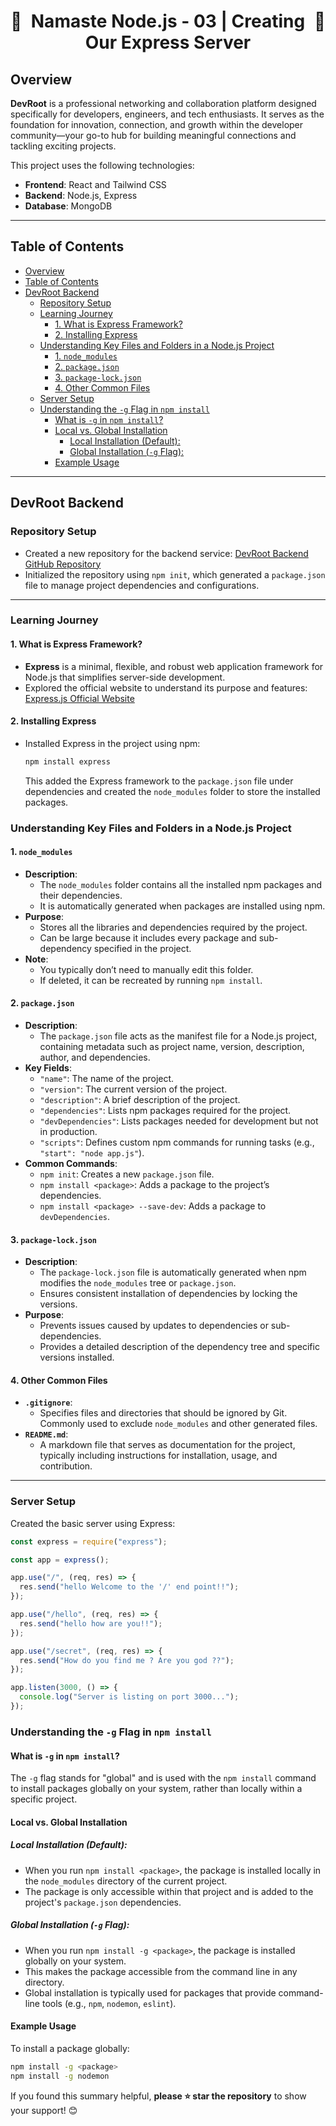 <h1 style="text-align: center; display: flex; justify-content: space-between;">
  🚀 <span>Namaste Node.js - 03 | Creating Our Express Server</span> 🚀
</h1>

## Overview

**DevRoot** is a professional networking and collaboration platform designed specifically for developers, engineers, and tech enthusiasts. It serves as the foundation for innovation, connection, and growth within the developer community—your go-to hub for building meaningful connections and tackling exciting projects.

This project uses the following technologies:

- **Frontend**: React and Tailwind CSS
- **Backend**: Node.js, Express
- **Database**: MongoDB

---

## Table of Contents

- [Overview](#overview)
- [Table of Contents](#table-of-contents)
- [DevRoot Backend](#devroot-backend)
  - [Repository Setup](#repository-setup)
  - [Learning Journey](#learning-journey)
    - [1. What is Express Framework?](#1-what-is-express-framework)
    - [2. Installing Express](#2-installing-express)
  - [Understanding Key Files and Folders in a Node.js Project](#understanding-key-files-and-folders-in-a-nodejs-project)
    - [1. `node_modules`](#1-node_modules)
    - [2. `package.json`](#2-packagejson)
    - [3. `package-lock.json`](#3-package-lockjson)
    - [4. Other Common Files](#4-other-common-files)
  - [Server Setup](#server-setup)
  - [Understanding the `-g` Flag in `npm install`](#understanding-the--g-flag-in-npm-install)
    - [What is `-g` in `npm install`?](#what-is--g-in-npm-install)
    - [Local vs. Global Installation](#local-vs-global-installation)
      - [Local Installation (Default):](#local-installation-default)
      - [Global Installation (`-g` Flag):](#global-installation--g-flag)
    - [Example Usage](#example-usage)

---

## DevRoot Backend

### Repository Setup

- Created a new repository for the backend service: [DevRoot Backend GitHub Repository](https://github.com/your-username/devroot-backend)
- Initialized the repository using `npm init`, which generated a `package.json` file to manage project dependencies and configurations.

---

### Learning Journey

#### 1. What is Express Framework?

- **Express** is a minimal, flexible, and robust web application framework for Node.js that simplifies server-side development.
- Explored the official website to understand its purpose and features: [Express.js Official Website](https://expressjs.com)

#### 2. Installing Express

- Installed Express in the project using npm:

  ```bash
  npm install express
  ```

  This added the Express framework to the `package.json` file under dependencies and created the `node_modules` folder to store the installed packages.

### Understanding Key Files and Folders in a Node.js Project

#### 1. `node_modules`

- **Description**:
  - The `node_modules` folder contains all the installed npm packages and their dependencies.
  - It is automatically generated when packages are installed using npm.
- **Purpose**:
  - Stores all the libraries and dependencies required by the project.
  - Can be large because it includes every package and sub-dependency specified in the project.
- **Note**:
  - You typically don’t need to manually edit this folder.
  - If deleted, it can be recreated by running `npm install`.

#### 2. `package.json`

- **Description**:
  - The `package.json` file acts as the manifest file for a Node.js project, containing metadata such as project name, version, description, author, and dependencies.
- **Key Fields**:
  - `"name"`: The name of the project.
  - `"version"`: The current version of the project.
  - `"description"`: A brief description of the project.
  - `"dependencies"`: Lists npm packages required for the project.
  - `"devDependencies"`: Lists packages needed for development but not in production.
  - `"scripts"`: Defines custom npm commands for running tasks (e.g., `"start": "node app.js"`).
- **Common Commands**:
  - `npm init`: Creates a new `package.json` file.
  - `npm install <package>`: Adds a package to the project’s dependencies.
  - `npm install <package> --save-dev`: Adds a package to `devDependencies`.

#### 3. `package-lock.json`

- **Description**:
  - The `package-lock.json` file is automatically generated when npm modifies the `node_modules` tree or `package.json`.
  - Ensures consistent installation of dependencies by locking the versions.
- **Purpose**:
  - Prevents issues caused by updates to dependencies or sub-dependencies.
  - Provides a detailed description of the dependency tree and specific versions installed.

#### 4. Other Common Files

- **`.gitignore`**:
  - Specifies files and directories that should be ignored by Git. Commonly used to exclude `node_modules` and other generated files.
- **`README.md`**:
  - A markdown file that serves as documentation for the project, typically including instructions for installation, usage, and contribution.

---

### Server Setup

Created the basic server using Express:

```javascript
const express = require("express");

const app = express();

app.use("/", (req, res) => {
  res.send("hello Welcome to the '/' end point!!");
});

app.use("/hello", (req, res) => {
  res.send("hello how are you!!");
});

app.use("/secret", (req, res) => {
  res.send("How do you find me ? Are you god ??");
});

app.listen(3000, () => {
  console.log("Server is listing on port 3000...");
});
```

### Understanding the `-g` Flag in `npm install`

#### What is `-g` in `npm install`?

The `-g` flag stands for "global" and is used with the `npm install` command to install packages globally on your system, rather than locally within a specific project.

#### Local vs. Global Installation

##### Local Installation (Default):

- When you run `npm install <package>`, the package is installed locally in the `node_modules` directory of the current project.
- The package is only accessible within that project and is added to the project's `package.json` dependencies.

##### Global Installation (`-g` Flag):

- When you run `npm install -g <package>`, the package is installed globally on your system.
- This makes the package accessible from the command line in any directory.
- Global installation is typically used for packages that provide command-line tools (e.g., `npm`, `nodemon`, `eslint`).

#### Example Usage

To install a package globally:

```bash
npm install -g <package>
npm install -g nodemon

```

If you found this summary helpful, **please ⭐ star the repository** to show your support! 😊
